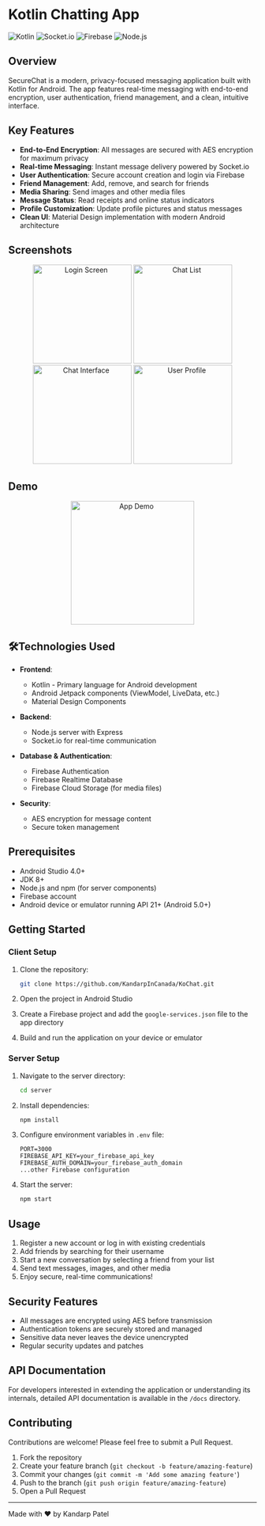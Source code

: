 # Kotlin Chatting App

![Kotlin](https://img.shields.io/badge/Kotlin-7F52FF.svg?style=for-the-badge&logo=Kotlin&logoColor=white)
![Socket.io](https://img.shields.io/badge/Socket.io-010101.svg?style=for-the-badge&logo=socketdotio&logoColor=white)
![Firebase](https://img.shields.io/badge/Firebase-DD2C00.svg?style=for-the-badge&logo=Firebase&logoColor=white)
![Node.js](https://img.shields.io/badge/Node.js-5FA04E.svg?style=for-the-badge&logo=nodedotjs&logoColor=white)

## Overview

SecureChat is a modern, privacy-focused messaging application built with Kotlin for Android. The app features real-time messaging with end-to-end encryption, user authentication, friend management, and a clean, intuitive interface.

## Key Features

- **End-to-End Encryption**: All messages are secured with AES encryption for maximum privacy
- **Real-time Messaging**: Instant message delivery powered by Socket.io
- **User Authentication**: Secure account creation and login via Firebase
- **Friend Management**: Add, remove, and search for friends
- **Media Sharing**: Send images and other media files
- **Message Status**: Read receipts and online status indicators
- **Profile Customization**: Update profile pictures and status messages
- **Clean UI**: Material Design implementation with modern Android architecture

## Screenshots

<p align="center">
  <img src="https://github.com/amitozs999/Kotlin-Chatting-App/blob/master/app/videos/Screenshot_20200322-112713_kotlinchatapp.jpg" width="200" alt="Login Screen"/>
  <img src="https://github.com/amitozs999/Kotlin-Chatting-App/blob/master/app/videos/Screenshot_20200322-114456_kotlinchatapp.jpg" width="200" alt="Chat List"/>
  <img src="https://github.com/amitozs999/Kotlin-Chatting-App/blob/master/app/videos/Screenshot_20200322-114503_kotlinchatapp.jpg" width="200" alt="Chat Interface"/>
  <img src="https://github.com/amitozs999/Kotlin-Chatting-App/blob/master/app/videos/Screenshot_20200322-114648_kotlinchatapp.jpg" width="200" alt="User Profile"/>
</p>

## Demo

<p align="center">
  <img src="https://github.com/amitozs999/Kotlin-Chatting-App/blob/master/app/videos/20200322_115901.gif" width="250" alt="App Demo"/>
</p>

## 🛠Technologies Used

- **Frontend**: 
  - Kotlin - Primary language for Android development
  - Android Jetpack components (ViewModel, LiveData, etc.)
  - Material Design Components

- **Backend**:
  - Node.js server with Express
  - Socket.io for real-time communication
  
- **Database & Authentication**:
  - Firebase Authentication
  - Firebase Realtime Database
  - Firebase Cloud Storage (for media files)

- **Security**:
  - AES encryption for message content
  - Secure token management

## Prerequisites

- Android Studio 4.0+
- JDK 8+
- Node.js and npm (for server components)
- Firebase account
- Android device or emulator running API 21+ (Android 5.0+)

## Getting Started

### Client Setup

1. Clone the repository:
   ```bash
   git clone https://github.com/KandarpInCanada/KoChat.git
   ```

2. Open the project in Android Studio

3. Create a Firebase project and add the `google-services.json` file to the app directory

4. Build and run the application on your device or emulator

### Server Setup

1. Navigate to the server directory:
   ```bash
   cd server
   ```

2. Install dependencies:
   ```bash
   npm install
   ```

3. Configure environment variables in `.env` file:
   ```
   PORT=3000
   FIREBASE_API_KEY=your_firebase_api_key
   FIREBASE_AUTH_DOMAIN=your_firebase_auth_domain
   ...other Firebase configuration
   ```

4. Start the server:
   ```bash
   npm start
   ```

## Usage

1. Register a new account or log in with existing credentials
2. Add friends by searching for their username
3. Start a new conversation by selecting a friend from your list
4. Send text messages, images, and other media
5. Enjoy secure, real-time communications!

## Security Features

- All messages are encrypted using AES before transmission
- Authentication tokens are securely stored and managed
- Sensitive data never leaves the device unencrypted
- Regular security updates and patches

## API Documentation

For developers interested in extending the application or understanding its internals, detailed API documentation is available in the `/docs` directory.

## Contributing

Contributions are welcome! Please feel free to submit a Pull Request.

1. Fork the repository
2. Create your feature branch (`git checkout -b feature/amazing-feature`)
3. Commit your changes (`git commit -m 'Add some amazing feature'`)
4. Push to the branch (`git push origin feature/amazing-feature`)
5. Open a Pull Request

---

Made with ❤️ by Kandarp Patel
